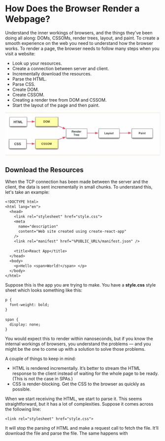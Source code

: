 # How Does the Browser Render a Webpage?
Understand the inner workings of browsers, and the things they’ve been doing all along: DOMs, CSSOMs, render trees, layout, and paint. To create a smooth experience on the web you need to understand how the browser works. To render a page, the browser needs to follow many steps when you visit a website:
* Look up your resources.
* Create a connection between server and client.
* Incrementally download the resources.
* Parse the HTML.
* Parse CSS.
* Create DOM.
* Create CSSOM.
* Creating a render tree from DOM and CSSOM.
* Start the layout of the page and then paint.

![](Images/browser_working.png)

## Download the Resources
When the TCP connection has been made between the server and the client, the data is sent incrementally in small chunks. To understand this, let's take an example:

```
<!DOCTYPE html>
<html lang="en">
  <head>
    <link rel="stylesheet" href="style.css">
    <meta
      name="description"
      content="Web site created using create-react-app"
    />
    <link rel="manifest" href="%PUBLIC_URL%/manifest.json" />

    <title>React App</title>
  </head>
  <body>
    <p>Hello <span>World!</span> </p>
  </body>
</html>
```

Suppose this is the app you are trying to make. You have a **style.css** style sheet which looks something like this:

```
p {
  font-weight: bold;
}

span {
  display: none;
}
```

You would expect this to render within nanoseconds, but if you know the internal workings of browsers, you understand the problems — and you might be the one to come up with a solution to solve those problems.

A couple of things to keep in mind:
* HTML is rendered incrementally. It’s better to stream the HTML response to the client instead of waiting for the whole page to be ready. (This is not the case in SPAs.)
* CSS is render-blocking. Get the CSS to the browser as quickly as possible.

When we start receiving the HTML, we start to parse it. This seems straightforward, but it has a lot of complexities. Suppose it comes across the following line:

```
<link rel="stylesheet" href="style.css">
```

It will stop the parsing of HTML and make a request call to fetch the file. It’ll download the file and parse the file. The same happens with <script> tags. The browser will not render the page without the CSS. If it does, it’ll show an ugly page, which you might have witnessed when the CSS fails to load.

This is the reason you put your CSS links in the head, as the page without CSS would look terrible. If your script tags are at the bottom, right above the closing body tag, they won’t interrupt the rendering of the page, and you can see something on the page to keep the user engaged.

For our example, we have downloaded the resources or we have started to stream the HTML to the browser. Let’s see what happens next.

## Parse HTML and CSS
Parsing HTML is basically tokenising every bit and piece of the HTML to make something meaningful. HTML parsers are very forgiving and tend to complete a lot of things on their own, like inserting the missing closing tags and so much more.

Before HTML5, there was no standard for constructing the DOM, so different browsers would end up with different-looking DOMs. Now everyone follows the standards. Here’s a sample of HTML parsing:

![](Images/html5Parser.png)

We end up with a DOM tree after this step. We still have a blank screen that is being shown to the end user.

CSS is not like HTML. It cannot be parsed incrementally because of its cascading properties. It has to be parsed once, so keep in mind the size of the CSS you’re sending with the initial load. After parsing the CSS, we have a CSSOM. Now let’s move to the next step of creating a render tree.

## Render Tree
![](Images/Render_Tree.png)

Render tree omits all the nodes that are not required, such as **display:none, script, and meta**.

One important difference that you might have come across is between display:none and visibility: hidden. The render tree doesn’t include the node with display: none, whereas visibility:hidden is included.

This picture gives a clear example of how the DOM and CSSOM are merged together to create a render tree. This is the last step before the browser starts layouts of the nodes.

## Layout
We still haven’t painted anything on the screen as of yet. In this step, we will be calculating the sizes and positions of the nodes in the tree. It’s very good at what it does, so there is very little to explore here. We will look into this in the next sections.

## Painting
After the layout is completed, we finally start to paint the pixels on to the screen. This is where we start to see things on the browsers.

We have gone through a lot already, but we are missing the most important part of modern web applications: JavaScript. How does JS fit into the whole picture? Let’s explore further.

Whenever we encounter a <script>, the parsing is completely stopped. We fetch the file, parse the file, run JavaScript, and then continue to parse the HTML bit by bit. If we use document.write() in the script, the parsing will begin again. This can be better explained with the image below.

![JS Execution](Images/js_execution.png)

That is why people tend to have the script at just above the closing body tag. That way, all your parsing is already completed and document nodes are available through JavaScript.
Conclusion

Now you have an overview of how the browser works. You can now dig deeper into how you can structure your code to the best advantage and avoid all the anti-patterns.

Resources
